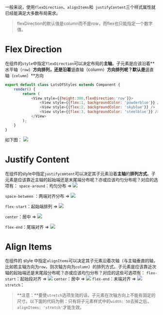 一般来说，使用`flexDirection`、`alignItems`和` justifyContent`三个样式属性就已经能满足大多数布局需求。
>flexDirection的默认值是column而不是row，而flex也只能指定一个数字值。

# Flex Direction
在组件的`style`中指定`flexDirection`可以决定布局的**主轴**。子元素是应该沿着**水平轴（`row`）**方向排列，还是沿着**竖直轴（column）**方向排列呢？默认是**竖直轴（`column`）**方向
```js
export default class LotsOfStyles extends Component {
    render() {
        return (
            <View style={{height:300,flexDirection:'row'}}>
                <View style={{flex:1, backgroundColor: 'powderblue'}} />
                <View style={{flex:2, backgroundColor: 'skyblue'}} />
                <View style={{flex:3, backgroundColor: 'steelblue'}} />
            </View>
        );
    }
}
```
如下图：
![](./_image/2018-01-06-17-20-11.jpg)
# Justify Content
在组件的style中指定`justifycomtent`可以决定其子元素沿着**主轴**的**排列方式**。子元素是应该靠近主轴的起始端还是末尾端分布呢？亦或应该均匀分布呢？对应的选项有：
`space-around`：均匀分布 => ![](./_image/2018-01-06-17-34-09.jpg)

`space-between` ：两端对齐分布 => ![](./_image/2018-01-06-17-26-49.jpg)

`flex-start`：起始端排列 => ![](./_image/2018-01-06-17-28-32.jpg)

`center`：居中 => ![](./_image/2018-01-06-17-29-26.jpg)

`flex-end`：尾端对齐 => ![](./_image/2018-01-06-17-30-38.jpg)
# Align Items
在组件的 style 中指定`alignItems`可以决定其子元素沿着次轴（与主轴垂直的轴，比如若主轴方向为`row`，则次轴方向为`column`）的排列方式。子元素是应该靠近次轴的起始端还是末尾段分布呢？亦或应该均匀分布？对应的这些可选项有：
`flex-start`：起始段对齐 => ![](./_image/2018-01-06-17-44-47.jpg)
`center`：居中 => ![](./_image/2018-01-06-17-40-27.jpg)
`flex-end`：末端对齐 => ![](./_image/2018-01-06-17-43-27.jpg)
`stretch`：
>**注意：**要使`stretch`选项生效的话，子元素在次轴方向上不能有固定的尺寸。以下面的代码为例：只有将子元素样式中的`width: 50`去掉之后，`alignItems: 'stretch'`才能生效。


